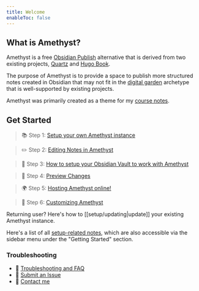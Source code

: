 ```yaml
---
title: Welcome
enableToc: false
---
```


## What is Amethyst?
Amethyst is a free [Obsidian Publish](https://obsidian.md/publish) alternative that is derived from two existing projects, [Quartz](https://quartz.jzhao.xyz/) and [Hugo Book](https://github.com/alex-shpak/hugo-book).

The purpose of Amethyst is to provide a space to publish more structured notes created in Obsidian that may not fit in the [digital garden](https://joelhooks.com/digital-garden/) archetype that is well-supported by existing projects.

Amethyst was primarily created as a theme for my [course notes](https://notes.bencuan.me).

## Get Started
> 📚 Step 1: [Setup your own Amethyst instance](setup/setup.md)

> ✏️ Step 2: [Editing Notes in Amethyst](setup/editing.md)

> 🔗 Step 3: [How to setup your Obsidian Vault to work with Amethyst](setup/obsidian.md)

> 👀 Step 4: [Preview Changes](setup/preview%20changes.md)

> 🌍 Step 5: [Hosting Amethyst online!](setup/hosting.md)

> 🎨 Step 6:  [Customizing Amethyst](setup/config.md)

Returning user? Here's how to [[setup/updating|update]] your existing Amethyst instance.

Here's a list of all [setup-related notes](/tags/setup), which are also accessible via the sidebar menu under the "Getting Started" section.

### Troubleshooting
- 🚧 [Troubleshooting and FAQ](setup/troubleshooting.md)
- 🐛 [Submit an Issue](https://github.com/64bitpandas/amethyst/issues)
- 👀 [Contact me](https://bencuan.me/contact)
